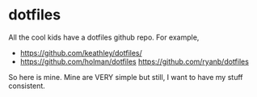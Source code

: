 # dotfiles

All the cool kids have a dotfiles github repo. For example, 

* https://github.com/keathley/dotfiles/
* https://github.com/holman/dotfiles
https://github.com/ryanb/dotfiles


So here is mine. Mine are VERY simple but still, I want to have my stuff consistent.



